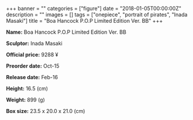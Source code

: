 +++
banner = ""
categories = ["figure"]
date = "2018-01-05T00:00:00Z"
description = ""
images = []
tags = ["onepiece", "portrait of pirates", "Inada Masaki"]
title = "Boa Hancock P.O.P Limited Edition Ver. BB"
+++

**Name:** Boa Hancock P.O.P Limited Edition Ver. BB

**Sculptor:** Inada Masaki

**Official price:** 9288 ¥

**Preorder date:** Oct-15

**Release date:** Feb-16

**Height:** 16.5 (cm)

**Weight:** 899 (g)

**Box size:** 23.5 x 20.0 x 21.0 (cm)
